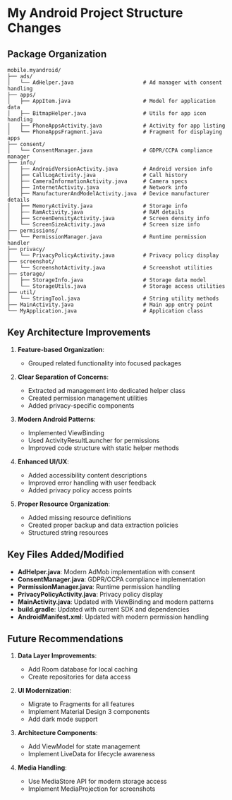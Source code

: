 # My Android Project Structure Changes

## Package Organization

```
mobile.myandroid/
├── ads/
│   └── AdHelper.java                      # Ad manager with consent handling
├── apps/
│   ├── AppItem.java                       # Model for application data
│   ├── BitmapHelper.java                  # Utils for app icon handling
│   ├── PhoneAppsActivity.java             # Activity for app listing
│   └── PhoneAppsFragment.java             # Fragment for displaying apps
├── consent/
│   └── ConsentManager.java                # GDPR/CCPA compliance manager
├── info/
│   ├── AndroidVersionActivity.java        # Android version info
│   ├── CallLogActivity.java               # Call history
│   ├── CameraInformationActivity.java     # Camera specs
│   ├── InternetActivity.java              # Network info
│   ├── ManufacturerAndModelActivity.java  # Device manufacturer details
│   ├── MemoryActivity.java                # Storage info
│   ├── RamActivity.java                   # RAM details
│   ├── ScreenDensityActivity.java         # Screen density info
│   └── ScreenSizeActivity.java            # Screen size info
├── permissions/
│   └── PermissionManager.java             # Runtime permission handler
├── privacy/
│   └── PrivacyPolicyActivity.java         # Privacy policy display
├── screenshot/
│   └── ScreenshotActivity.java            # Screenshot utilities
├── storage/
│   ├── StorageInfo.java                   # Storage data model
│   └── StorageUtils.java                  # Storage access utilities
├── util/
│   └── StringTool.java                    # String utility methods
├── MainActivity.java                      # Main app entry point
└── MyApplication.java                     # Application class

```

## Key Architecture Improvements

1. **Feature-based Organization**:
   - Grouped related functionality into focused packages

2. **Clear Separation of Concerns**:
   - Extracted ad management into dedicated helper class
   - Created permission management utilities
   - Added privacy-specific components

3. **Modern Android Patterns**:
   - Implemented ViewBinding
   - Used ActivityResultLauncher for permissions
   - Improved code structure with static helper methods

4. **Enhanced UI/UX**:
   - Added accessibility content descriptions
   - Improved error handling with user feedback
   - Added privacy policy access points

5. **Proper Resource Organization**:
   - Added missing resource definitions
   - Created proper backup and data extraction policies
   - Structured string resources

## Key Files Added/Modified

- **AdHelper.java**: Modern AdMob implementation with consent
- **ConsentManager.java**: GDPR/CCPA compliance implementation
- **PermissionManager.java**: Runtime permission handling
- **PrivacyPolicyActivity.java**: Privacy policy display
- **MainActivity.java**: Updated with ViewBinding and modern patterns
- **build.gradle**: Updated with current SDK and dependencies
- **AndroidManifest.xml**: Updated with modern permission handling

## Future Recommendations

1. **Data Layer Improvements**:
   - Add Room database for local caching
   - Create repositories for data access

2. **UI Modernization**:
   - Migrate to Fragments for all features
   - Implement Material Design 3 components
   - Add dark mode support

3. **Architecture Components**:
   - Add ViewModel for state management
   - Implement LiveData for lifecycle awareness

4. **Media Handling**:
   - Use MediaStore API for modern storage access
   - Implement MediaProjection for screenshots 